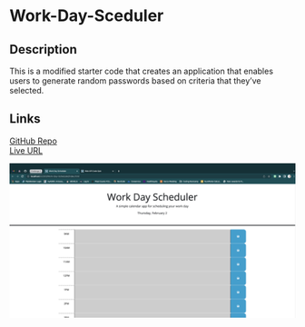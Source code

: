 # Work-Day-Sceduler

## Description
This is a modified starter code that creates an application that enables users to generate random passwords based on criteria that they’ve selected.

## Links

[GitHub Repo](https://github.com/jeannav/Work-Day-Scheduler)\
[Live URL](https://jeannav.github.io/Work-Day-Scheduler/)

![Screenshot](./assets/images/site.png)
